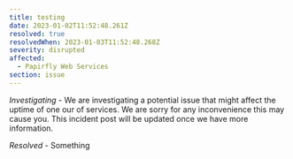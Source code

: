 ```yaml
---
title: testing
date: 2023-01-02T11:52:48.261Z
resolved: true
resolvedWhen: 2023-01-03T11:52:48.268Z
severity: disrupted
affected:
  - Papirfly Web Services
section: issue
---
```


*Investigating* - We are investigating a potential issue that might affect the uptime of one our of services. We are sorry for any inconvenience this may cause you. This incident post will be updated once we have more information.

*Resolved* - Something
 